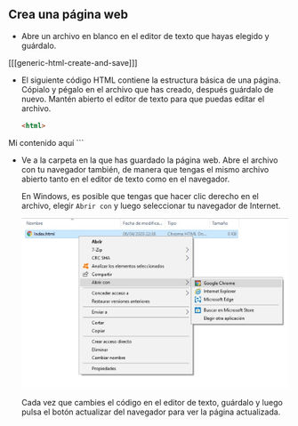 ## Crea una página web

- Abre un archivo en blanco en el editor de texto que hayas elegido y guárdalo.

[[[generic-html-create-and-save]]]

- El siguiente código HTML contiene la estructura básica de una página. Cópialo y pégalo en el archivo que has creado, después guárdalo de nuevo. Mantén abierto el editor de texto para que puedas editar el archivo.

  ```html
  <html>
<head>
<title>Mi página</title>
</head>
<body>
Mi contenido aquí
</body>
</html>
  ```

- Ve a la carpeta en la que has guardado la página web. Abre el archivo con tu navegador también, de manera que tengas el mismo archivo abierto tanto en el editor de texto como en el navegador.

  En Windows, es posible que tengas que hacer clic derecho en el archivo, elegir `Abrir con` y luego seleccionar tu navegador de Internet.

  ![Abrir con navegador](images/open-with-browser.png)

  Cada vez que cambies el código en el editor de texto, guárdalo y luego pulsa el botón actualizar del navegador para ver la página actualizada.
